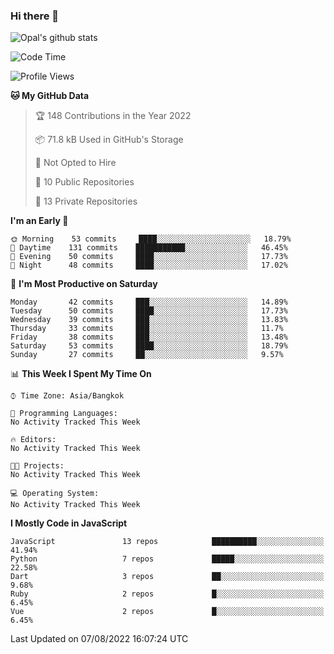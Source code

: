 ### Hi there 👋

![Opal's github stats](https://github-readme-stats.vercel.app/api?username=coolkidneversleep&count_private=true&show_icons=true&theme=radical)


<!--START_SECTION:waka-->
![Code Time](http://img.shields.io/badge/Code%20Time-0%20secs-blue)

![Profile Views](http://img.shields.io/badge/Profile%20Views-0-blue)

**🐱 My GitHub Data** 

> 🏆 148 Contributions in the Year 2022
 > 
> 📦 71.8 kB Used in GitHub's Storage 
 > 
> 🚫 Not Opted to Hire
 > 
> 📜 10 Public Repositories 
 > 
> 🔑 13 Private Repositories  
 > 
**I'm an Early 🐤** 

```text
🌞 Morning    53 commits     ████░░░░░░░░░░░░░░░░░░░░░   18.79% 
🌆 Daytime    131 commits    ███████████░░░░░░░░░░░░░░   46.45% 
🌃 Evening    50 commits     ████░░░░░░░░░░░░░░░░░░░░░   17.73% 
🌙 Night      48 commits     ████░░░░░░░░░░░░░░░░░░░░░   17.02%

```
📅 **I'm Most Productive on Saturday** 

```text
Monday       42 commits     ███░░░░░░░░░░░░░░░░░░░░░░   14.89% 
Tuesday      50 commits     ████░░░░░░░░░░░░░░░░░░░░░   17.73% 
Wednesday    39 commits     ███░░░░░░░░░░░░░░░░░░░░░░   13.83% 
Thursday     33 commits     ███░░░░░░░░░░░░░░░░░░░░░░   11.7% 
Friday       38 commits     ███░░░░░░░░░░░░░░░░░░░░░░   13.48% 
Saturday     53 commits     ████░░░░░░░░░░░░░░░░░░░░░   18.79% 
Sunday       27 commits     ██░░░░░░░░░░░░░░░░░░░░░░░   9.57%

```


📊 **This Week I Spent My Time On** 

```text
⌚︎ Time Zone: Asia/Bangkok

💬 Programming Languages: 
No Activity Tracked This Week

🔥 Editors: 
No Activity Tracked This Week

🐱‍💻 Projects: 
No Activity Tracked This Week

💻 Operating System: 
No Activity Tracked This Week

```

**I Mostly Code in JavaScript** 

```text
JavaScript               13 repos            ██████████░░░░░░░░░░░░░░░   41.94% 
Python                   7 repos             █████░░░░░░░░░░░░░░░░░░░░   22.58% 
Dart                     3 repos             ██░░░░░░░░░░░░░░░░░░░░░░░   9.68% 
Ruby                     2 repos             █░░░░░░░░░░░░░░░░░░░░░░░░   6.45% 
Vue                      2 repos             █░░░░░░░░░░░░░░░░░░░░░░░░   6.45%

```



 Last Updated on 07/08/2022 16:07:24 UTC
<!--END_SECTION:waka-->
